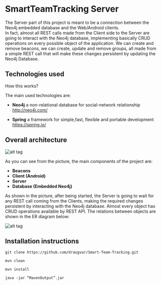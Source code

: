 # SmartTeamTracking Server

The Server part of this project is meant to be a connection between the Neo4j embedded database and the Web/Android clients.
<br /> In fact, almost all REST calls made from the Client side to the Server are going to interact with the Neo4j database, implementing basically CRUD operations on every possible object of the application. We can create and remove beacons, we can create, update and remove groups, all made from a simple REST call that will make these changes persistent by updating the Neo4j Database.


## Technologies used 

How this works?

The main used technologies are:

+ **Neo4j**
a non-relational database for social-network relationship
http://neo4j.com/

+ **Spring**
a framework for simple,fast, flexible and portable development
https://spring.io/


## Overall architecture 


![alt tag](http://i.imgur.com/6Djz7NX.png)

As you can see from the picture, the main components of the project are:

+ **Beacons**
+ **Client (Android)**
+ **Server**
+ **Database (Embedded Neo4j)**

As shown in the picture, after being started, the Server is going to wait for any REST call coming from the Clients, making the required changes persistent by interacting with the Neo4j database. Almost every object has CRUD operations available by REST API.
The relations between objects are shown in the ER diagram below:

![alt tag](http://i.imgur.com/ikM0bNH.png)


## Installation instructions

`git clone https://github.com/draugvar/Smart-Team-Tracking.git`

`mvn clean`

`mvn install`

`java -jar “MavenOutput”.jar`
